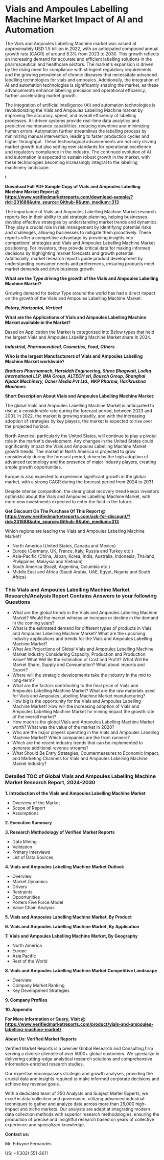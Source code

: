 <meta name="title" content="Global Vials and Ampoules Labelling Machine Market Impact of AI and Automation"><meta name="description" content="The Vials and Ampoules Labelling Machine market was valued at approximately USD 1.5 billion in 2022, with an anticipated compound annual growth rate (CAGR) of around 6"><meta name="title" content="Vials and Ampoules Labelling Machine Market Size, Share, Scope, Trends, Growth, Opportunities, Analysis, Forecast"><h1>Vials and Ampoules Labelling Machine Market Impact of AI and Automation</h1><p>The Vials and Ampoules Labelling Machine market was valued at approximately USD 1.5 billion in 2022, with an anticipated compound annual growth rate (CAGR) of around 6.3% from 2023 to 2030. This growth reflects an increasing demand for accurate and efficient labelling solutions in the pharmaceutical and healthcare sectors. The market's expansion is driven by the rising need for compliance with stringent regulatory requirements and the growing prevalence of chronic diseases that necessitate advanced labelling technologies for vials and ampoules. Additionally, the integration of AI and automation technologies is significantly shaping the market, as these advancements enhance labelling precision and operational efficiency, further accelerating market growth.</p><p>The integration of artificial intelligence (AI) and automation technologies is revolutionizing the Vials and Ampoules Labelling Machine market by improving the accuracy, speed, and overall efficiency of labelling processes. AI-driven systems provide real-time data analytics and predictive maintenance capabilities, reducing downtime and minimizing human errors. Automation further streamlines the labelling process by minimizing manual intervention, leading to faster production cycles and higher throughput. These technological advancements are not only driving market growth but also setting new standards for operational excellence and regulatory compliance in the industry. The continued evolution of AI and automation is expected to sustain robust growth in the market, with these technologies becoming increasingly integral to the labelling machinery landscape.</p>t</p><p id="" class=""><strong>Download Full PDF Sample Copy of Vials and Ampoules Labelling Machine Market Report @ <a href="https://www.verifiedmarketreports.com/download-sample/?rid=231688&utm_source=Github-R&utm_medium=313" target="_blank">https://www.verifiedmarketreports.com/download-sample/?rid=231688&utm_source=Github-R&utm_medium=313</a></strong></p><p>The importance of&nbsp;Vials and Ampoules Labelling Machine Market research reports lies in their ability to aid strategic planning, helping businesses develop effective strategies by understanding market trends and dynamics. They play a crucial role in risk management by identifying potential risks and challenges, allowing businesses to mitigate them proactively. These reports offer a competitive advantage by providing insights into competitors' strategies and Vials and Ampoules Labelling Machine Market positioning. For investors, they provide critical data for making informed decisions by highlighting market forecasts and growth potential. Additionally, market research reports guide product development by understanding consumer needs and preferences, ensuring products meet market demands and drive business growth.</p><p><strong>What are the&nbsp;Type driving the growth of the Vials and Ampoules Labelling Machine Market?</strong></p><p id="" class="">Growing demand for below Type around the world has had a direct impact on the growth of the Vials and Ampoules Labelling Machine Market:</p><em><strong>Rotary, Horizontal, Vertical</strong></em></p><strong>What are the&nbsp;Applications&nbsp;of Vials and Ampoules Labelling Machine Market available in the Market?</strong></p><p id="" class="">Based on Application the Market is categorized into Below types that held the largest Vials and Ampoules Labelling Machine Market share In 2024.</p><em><strong>Industrial, Pharmaceutical, Cosmetics, Food, Others</strong></em></p><strong>Who is the largest Manufacturers of Vials and Ampoules Labelling Machine Market worldwide?</strong></p><p><em><strong>Brothers Pharmamach, Harsiddh Engineering, Shree Bhagwati, Lodha International LLP, IMA Group, ALTECH srl, Bausch Group, Shanghai Npack Machinery, Ocher Media Pvt Ltd., NKP Pharma, Harikrushna Machines</strong></em></p><p id="" class=""><strong>Short Description About Vials and Ampoules Labelling Machine Market:</strong></p><p>The global Vials and Ampoules Labelling Machine Market is anticipated to rise at a considerable rate during the forecast period, between 2023 and 2031. In 2022, the market is growing steadily, and with the increasing adoption of strategies by key players, the market is expected to rise over the projected horizon.</p><p>North America, particularly the United States, will continue to play a pivotal role in the market's development. Any changes in the United States could significantly impact the Vials and Ampoules Labelling Machine Market growth trends. The market in North America is projected to grow considerably during the forecast period, driven by the high adoption of advanced technology and the presence of major industry players, creating ample growth opportunities.</p><p>Europe is also expected to experience significant growth in the global market, with a strong CAGR during the forecast period from 2024 to 2031.</p><p>Despite intense competition, the clear global recovery trend keeps investors optimistic about the Vials and Ampoules Labelling Machine Market, with more new investments expected to enter the field in the future.</p><p id="" class=""><strong>Get Discount On The Purchase Of This Report @ <a href="https://www.verifiedmarketreports.com/ask-for-discount/?rid=231688&utm_source=Github-R&utm_medium=313" target="_blank">https://www.verifiedmarketreports.com/ask-for-discount/?rid=231688&utm_source=Github-R&utm_medium=313</a></strong></p>Which regions are leading the Vials and Ampoules Labelling Machine Market?</p><ul><li>North America (United States, Canada and Mexico)</li><li>Europe (Germany, UK, France, Italy, Russia and Turkey etc.)</li><li>Asia-Pacific (China, Japan, Korea, India, Australia, Indonesia, Thailand, Philippines, Malaysia and Vietnam)</li><li>South America (Brazil, Argentina, Columbia etc.)</li><li>Middle East and Africa (Saudi Arabia, UAE, Egypt, Nigeria and South Africa)</li></ul><h3 id="" class="">This Vials and Ampoules Labelling Machine Market Research/Analysis Report Contains Answers to your following Questions</h3><ul><li>What are the global trends in the Vials and Ampoules Labelling Machine Market? Would the market witness an increase or decline in the demand in the coming years?</li><li>What is the estimated demand for different types of products in Vials and Ampoules Labelling Machine Market? What are the upcoming industry applications and trends for the Vials and Ampoules Labelling Machine Market?</li><li>What Are Projections of Global Vials and Ampoules Labelling Machine Market Industry Considering Capacity, Production and Production Value? What Will Be the Estimation of Cost and Profit? What Will Be Market Share, Supply and Consumption? What about imports and Export?</li><li>Where will the strategic developments take the industry in the mid to long-term?</li><li>What are the factors contributing to the final price of Vials and Ampoules Labelling Machine Market? What are the raw materials used for Vials and Ampoules Labelling Machine Market manufacturing?</li><li>How big is the opportunity for the Vials and Ampoules Labelling Machine Market? How will the increasing adoption of Vials and Ampoules Labelling Machine Market for mining impact the growth rate of the overall market?</li><li>How much is the global Vials and Ampoules Labelling Machine Market worth? What was the value of the market In 2020?</li><li>Who are the major players operating in the Vials and Ampoules Labelling Machine Market? Which companies are the front runners?</li><li>Which are the recent industry trends that can be implemented to generate additional revenue streams?</li><li>What Should Be Entry Strategies, Countermeasures to Economic Impact, and Marketing Channels for Vials and Ampoules Labelling Machine Market Industry?</li></ul><h3 id="" class="">Detailed TOC of Global Vials and Ampoules Labelling Machine Market Research Report, 2024-2030</h3><p id="" class=""><strong>1. Introduction of the Vials and Ampoules Labelling Machine Market</strong></p><ul><li>Overview of the Market</li><li>Scope of Report</li><li>Assumptions</li></ul><p id="" class=""><strong>2. Executive Summary</strong></p><p id="" class=""><strong>3. Research Methodology of Verified Market Reports</strong></p><ul><li>Data Mining</li><li>Validation</li><li>Primary Interviews</li><li>List of Data Sources</li></ul><p id="" class=""><strong>4. Vials and Ampoules Labelling Machine Market Outlook</strong></p><ul><li>Overview</li><li>Market Dynamics</li><li>Drivers</li><li>Restraints</li><li>Opportunities</li><li>Porters Five Force Model</li><li>Value Chain Analysis</li></ul><p id="" class=""><strong>5. Vials and Ampoules Labelling Machine Market, By Product</strong></p><p id="" class=""><strong>6. Vials and Ampoules Labelling Machine Market, By Application</strong></p><p id="" class=""><strong>7. Vials and Ampoules Labelling Machine Market, By Geography</strong></p><ul><li>North America</li><li>Europe</li><li>Asia Pacific</li><li>Rest of the World</li></ul><p id="" class=""><strong>8. Vials and Ampoules Labelling Machine Market Competitive Landscape</strong></p><ul><li>Overview</li><li>Company Market Ranking</li><li>Key Development Strategies</li></ul><p id="" class=""><strong>9. Company Profiles</strong></p><p id="" class=""><strong>10. Appendix</strong></p><p id="" class=""><strong>For More Information or Query, Visit @ <a href="https://www.verifiedmarketreports.com/product/vials-and-ampoules-labelling-machine-market/" target="_blank">https://www.verifiedmarketreports.com/product/vials-and-ampoules-labelling-machine-market/</a></strong></p><p id="" class=""><strong>About Us: Verified Market Reports</strong></p><p id="" class="">Verified Market Reports is a premier Global Research and Consulting firm serving a diverse clientele of over 5000+ global customers. We specialize in delivering cutting-edge analytical research solutions and comprehensive information-enriched research studies.</p><p id="" class="">Our expertise encompasses strategic and growth analyses, providing the crucial data and insights required to make informed corporate decisions and achieve key revenue goals.</p><p id="" class="">With a dedicated team of 250 Analysts and Subject Matter Experts, we excel in data collection and governance, utilizing advanced industrial techniques to gather and analyze data across more than 25,000 high-impact and niche markets. Our analysts are adept at integrating modern data collection methods with superior research methodologies, ensuring the production of precise and insightful research based on years of collective experience and specialized knowledge.</p><p id="" class=""><strong>Contact us:</strong></p><p id="" class="">Mr. Edwyne Fernandes</p><p id="" class="">US: +1(302) 551-2611</p>